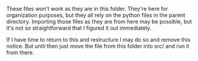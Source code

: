These files won't work as they are in this folder. They're here for organization purposes, but they all rely on the python files in the parent directory. Importing those files as they are from here may be possible, but it's not so straightforward that I figured it out immediately.

If I have time to return to this and restructure I may do so and remove this notice. But until then just move the file from this folder into src/ and run it from there.